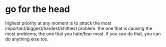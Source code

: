 # go for the head
highest priority at any moment is to attack the most important/biggest/hardest/shittiest problem. the one that is causing the most problems, the one that you hate/fear most. if you can do that, you can do anything else too.